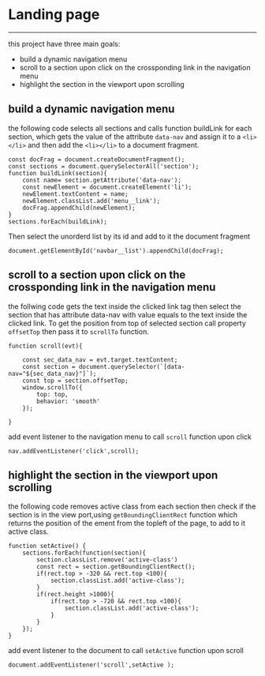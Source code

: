 # Landing page
---
this project have three main goals:
* build a dynamic navigation menu
* scroll to a section upon click on the crossponding link in the navigation menu
* highlight the section in the viewport upon scrolling

## build a dynamic navigation menu 
the following code selects all sections and calls function buildLink for each section, which gets the value of the attribute `data-nav` and assign it to a `<li></li>` and then add the `<li></li>` to a document fragment. 
```
const docFrag = document.createDocumentFragment();
const sections = document.querySelectorAll('section');
function buildLink(section){
    const name= section.getAttribute('data-nav');
    const newElement = document.createElement('li');
    newElement.textContent = name;
    newElement.classList.add('menu__link');
    docFrag.appendChild(newElement);
}
sections.forEach(buildLink);
```
Then select the unorderd list by its id and add to it the document fragment
```
document.getElementById('navbar__list').appendChild(docFrag);
```

## scroll to a section upon click on the crossponding link in the navigation menu
the follwing code gets the text inside the clicked link tag then select the section that has attribute data-nav with value equals to the text inside the clicked link.
To get the position from top of selected section call property `offsetTop` then pass it to `scrollTo` function.
```
function scroll(evt){
    
    const sec_data_nav = evt.target.textContent;
    const section = document.querySelector(`[data-nav="${sec_data_nav}"]`);
    const top = section.offsetTop;
    window.scrollTo({
        top: top,
        behavior: 'smooth'
    });
   
}
```
add event listener to the navigation menu to call `scroll` function upon click
```
nav.addEventListener('click',scroll);
```
## highlight the section in the viewport upon scrolling
the following code removes active class from each section then check if the section is in the view port,using `getBoundingClientRect` function which returns the position of the ement from the topleft of the page, to add to it active class.
```
function setActive() {
    sections.forEach(function(section){
        section.classList.remove('active-class')
        const rect = section.getBoundingClientRect();
        if(rect.top > -320 && rect.top <100){
            section.classList.add('active-class');
        }
        if(rect.height >1000){
            if(rect.top > -720 && rect.top <100){
                section.classList.add('active-class');
            }
        }
    });
}
```
add event listener to the document to call `setActive` function upon scroll
```
document.addEventListener('scroll',setActive );
```